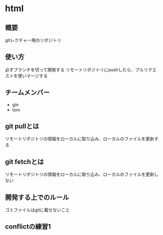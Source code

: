 # html

## 概要
gitレクチャー用のリポジトリ

## 使い方
必ずブランチを切って開発する
リモートリポジトリにpushしたら、プルリクエストを使いマージする

## チームメンバー
* gin
* tom

## git pullとは
リモートリポジトリの情報をローカルに取り込み、ローカルのファイルを更新する

## git fetchとは
リモートリポジトリの情報をローカルに取り込み、ローカルのファイルを更新しない

## 開発する上でのルール
ゴミファイルはgitに載せないこと

## conflictの練習1
